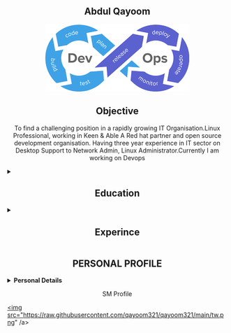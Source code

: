 <h2 align='center'> Abdul Qayoom  </h2>

<p align="center"> <img src="https://github.com/qayoom321/qayoom321/blob/main/index.png?raw=true"> </p>
 
<h2 align='center'> Objective </h2>
<p  align="center">
  To find a challenging position in a rapidly growing IT Organisation.Linux Professional, working in Keen & Able A Red hat partner and open source development organisation. Having three year experience in IT sector on Desktop Support to Network Admin, Linux Administrator.Currently I am working on Devops
  </p>
 <details>
 
<summary><h2 align="center">Education</h2></summary>
<br>

  **BA** from M.A.M College University of Jammu in 2011
**10+2** Govt Higer Secondry School G.N Jammu 2006

</details>
<details>
<summary><h2 align="center">Experince</h2></summary>
<br>
 
 | ***Company***  |    ***Address***  |  ***Role***  |    ***From To***  |
| :------: | :-----: | :------: | :-----: |
1.Access | Maloofa Complex Kunjwani Jammu J&K | Desktop Support | Jan 2011 To March 2013
2.Two Dot Global | G-172 Sector 63 Noida | Tech-Support Desktop Support | March 2016 To march 2017
3.Keen & Able  | B-149 Sector 63 Noida | Linux Engineer 
 
   <br/>  
</details>

 
<h2 align="center"> PERSONAL PROFILE </h2> 
<details close="close"> 
<summary><b>Personal Details</b></summary>
<ul><br/>
<b>
 
  Father's Name: </b>
   
```sh
   Wazir Hussain
  ```
  <b>
 
Date Of Birth: </b>

 ```sh
 7th March 1982
  ```
  <b>
 
Marital Status: </b>

   ```sh
 married
  ```
 <b> 
 
Languages: </b>

   ```sh
 English,Urdu,Regional
  ```
  <b>
 
Correspondence Address:</b>

```sh
 House No.7, Morna (Near MITR) Noida Sector 35, UP-201301
  ```
  <b>
 
  Permanent Address: </b>
  
  ```sh
  Village Gurdhan Bala District/Tehsil Rajouri JK 185131
  ```
</ul>

</details>
<p align="center"> SM Profile
 
  <a href="https://twitter.com/home?lang=en"> <img src="https://raw.githubusercontent.com/qayoom321/qayoom321/main/tw.png" /a> </p>
